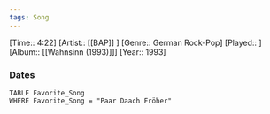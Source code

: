 ```yaml
---
tags: Song  
---
```

[Time:: 4:22]
[Artist:: [[BAP]] ]
[Genre:: German Rock-Pop]
[Played:: ]
[Album:: [[Wahnsinn (1993)]]]
[Year:: 1993]
### Dates
````dataview
TABLE Favorite_Song
WHERE Favorite_Song = "Paar Daach Fröher"
````